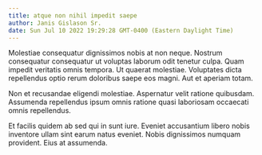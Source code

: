 ```yaml
---
title: atque non nihil impedit saepe
author: Janis Gislason Sr.
date: Sun Jul 10 2022 19:29:28 GMT-0400 (Eastern Daylight Time)
---
```

Molestiae consequatur dignissimos nobis at non neque. Nostrum consequatur consequatur ut voluptas laborum odit tenetur culpa. Quam impedit veritatis omnis tempora. Ut quaerat molestiae. Voluptates dicta repellendus optio rerum doloribus saepe eos magni. Aut et aperiam totam.

 Non et recusandae eligendi molestiae. Aspernatur velit ratione quibusdam. Assumenda repellendus ipsum omnis ratione quasi laboriosam occaecati omnis repellendus.

 Et facilis quidem ab sed qui in sunt iure. Eveniet accusantium libero nobis inventore ullam sint earum natus eveniet. Nobis dignissimos numquam provident. Eius at assumenda.